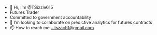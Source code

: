- 👋 Hi, I’m @TSizzle615
- Futures Trader
- Committed to government accountability
- 💞️ I’m looking to collaborate on predictive analytics for futures contracts
- 📫 How to reach me ...tszach1@gmail.com

<!---
TSizzle615/TSizzle615 is a ✨ special ✨ repository because its `README.md` (this file) appears on your GitHub profile.
You can click the Preview link to take a look at your changes.
--->
